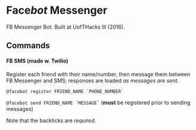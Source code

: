 # Face*bot* Messenger
FB Messenger Bot. Built at UofTHacks III (2016).

## Commands

#### FB SMS (made w. Twilio)

Register each friend with their name/number, then message them between FB Messenger and SMS; responses are loaded *as messages are sent*.

``` @facebot register FRIEND_NAME `PHONE_NUMBER` ```

``` @facebot send FRIEND_NAME `MESSAGE` ``` (__must__ be registered prior to sending messages)

Note that the backticks are *required*.
